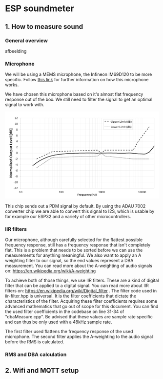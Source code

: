 # ESP soundmeter

## 1. How to measure sound

### General overview

afbeelding

### Microphone

We will be using a MEMS microphone, the Infineon IM69D120 to be more specific. Follow [this link](https://github.com/Makerspace-Antwerpen/klankentappers-PCB/blob/master/README.md) for further information on how this microphone works.

We have chosen this microphone based on it's almost flat frequency response out of the box. We still need to filter the signal to get an optimal signal to work with.

![Frequency response](/documentation/imgs/frequency_response.png)

This chip sends out a PDM signal by default. By using the ADAU 7002 converter chip we are able to convert this signal to I2S, which is usable by for example our ESP32 and a variety of other microcontrollers.

### IIR filters
Our microphone, although carefully selected for the flattest possible frequency response, still has a frequency response that isn't completely flat. This is a problem that needs to be sorted before we can use the measurements for anything meaningful.
We also want to apply an A weighting filter to our signal, so the end values represent a DBA measurement. You can read more about the A-weighting of audio signals on: https://en.wikipedia.org/wiki/A-weighting

To achieve both of those things, we use IIR filters. These are a kind of digital filter that can be applied to a digital signal. You can read more about IIR filters on: https://en.wikipedia.org/wiki/Digital_filter . The filter code used in iir-filter.hpp is universal. It is the filter coefficients that dictate the characteristics of the filter. Acquiring these filter coefficients requires some advanced mathematics that go out of scope for this document. You can find the used filter coefficients in the codebase on line 31-34 of "dbaMeasure.cpp". Be advised that these values are sample rate specific and can thus be only used with a 48kHz sample rate.

The first filter used flattens the frequency response of the used microphone. The second filter applies the A-weighting to the audio signal before the RMS is calculated.

### RMS and DBA calculation

## 2. Wifi and MQTT setup
